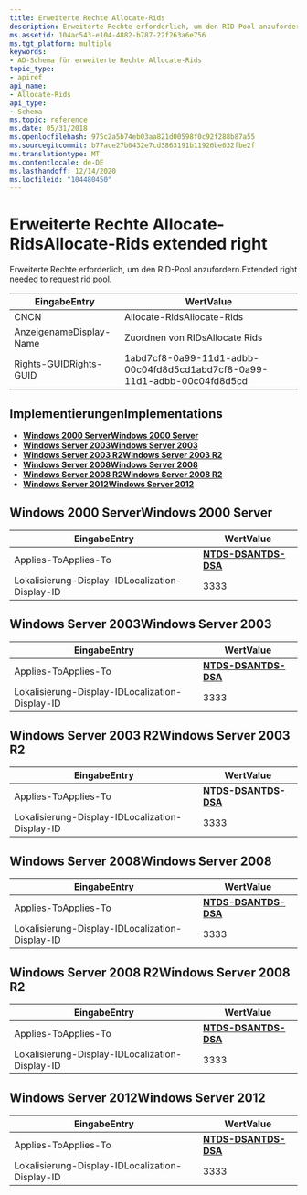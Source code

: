 ```yaml
---
title: Erweiterte Rechte Allocate-Rids
description: Erweiterte Rechte erforderlich, um den RID-Pool anzufordern.
ms.assetid: 104ac543-e104-4882-b787-22f263a6e756
ms.tgt_platform: multiple
keywords:
- AD-Schema für erweiterte Rechte Allocate-Rids
topic_type:
- apiref
api_name:
- Allocate-Rids
api_type:
- Schema
ms.topic: reference
ms.date: 05/31/2018
ms.openlocfilehash: 975c2a5b74eb03aa821d00598f0c92f288b87a55
ms.sourcegitcommit: b77ace27b0432e7cd3863191b11926be032fbe2f
ms.translationtype: MT
ms.contentlocale: de-DE
ms.lasthandoff: 12/14/2020
ms.locfileid: "104480450"
---
```

# <a name="allocate-rids-extended-right"></a><span data-ttu-id="1fea7-104">Erweiterte Rechte Allocate-Rids</span><span class="sxs-lookup"><span data-stu-id="1fea7-104">Allocate-Rids extended right</span></span>

<span data-ttu-id="1fea7-105">Erweiterte Rechte erforderlich, um den RID-Pool anzufordern.</span><span class="sxs-lookup"><span data-stu-id="1fea7-105">Extended right needed to request rid pool.</span></span>



| <span data-ttu-id="1fea7-106">Eingabe</span><span class="sxs-lookup"><span data-stu-id="1fea7-106">Entry</span></span> | <span data-ttu-id="1fea7-107">Wert</span><span class="sxs-lookup"><span data-stu-id="1fea7-107">Value</span></span> |
|--------------|--------------------------------------|
| <span data-ttu-id="1fea7-108">CN</span><span class="sxs-lookup"><span data-stu-id="1fea7-108">CN</span></span>           | <span data-ttu-id="1fea7-109">Allocate-Rids</span><span class="sxs-lookup"><span data-stu-id="1fea7-109">Allocate-Rids</span></span>                        |
| <span data-ttu-id="1fea7-110">Anzeigename</span><span class="sxs-lookup"><span data-stu-id="1fea7-110">Display-Name</span></span> | <span data-ttu-id="1fea7-111">Zuordnen von RIDs</span><span class="sxs-lookup"><span data-stu-id="1fea7-111">Allocate Rids</span></span>                        |
| <span data-ttu-id="1fea7-112">Rights-GUID</span><span class="sxs-lookup"><span data-stu-id="1fea7-112">Rights-GUID</span></span>  | <span data-ttu-id="1fea7-113">1abd7cf8-0a99-11d1-adbb-00c04fd8d5cd</span><span class="sxs-lookup"><span data-stu-id="1fea7-113">1abd7cf8-0a99-11d1-adbb-00c04fd8d5cd</span></span> |



## <a name="implementations"></a><span data-ttu-id="1fea7-114">Implementierungen</span><span class="sxs-lookup"><span data-stu-id="1fea7-114">Implementations</span></span>

-   [<span data-ttu-id="1fea7-115">**Windows 2000 Server**</span><span class="sxs-lookup"><span data-stu-id="1fea7-115">**Windows 2000 Server**</span></span>](#windows-2000-server)
-   [<span data-ttu-id="1fea7-116">**Windows Server 2003**</span><span class="sxs-lookup"><span data-stu-id="1fea7-116">**Windows Server 2003**</span></span>](#windows-server-2003)
-   [<span data-ttu-id="1fea7-117">**Windows Server 2003 R2**</span><span class="sxs-lookup"><span data-stu-id="1fea7-117">**Windows Server 2003 R2**</span></span>](#windows-server-2003-r2)
-   [<span data-ttu-id="1fea7-118">**Windows Server 2008**</span><span class="sxs-lookup"><span data-stu-id="1fea7-118">**Windows Server 2008**</span></span>](#windows-server-2008)
-   [<span data-ttu-id="1fea7-119">**Windows Server 2008 R2**</span><span class="sxs-lookup"><span data-stu-id="1fea7-119">**Windows Server 2008 R2**</span></span>](#windows-server-2008-r2)
-   [<span data-ttu-id="1fea7-120">**Windows Server 2012**</span><span class="sxs-lookup"><span data-stu-id="1fea7-120">**Windows Server 2012**</span></span>](#windows-server-2012)

## <a name="windows-2000-server"></a><span data-ttu-id="1fea7-121">Windows 2000 Server</span><span class="sxs-lookup"><span data-stu-id="1fea7-121">Windows 2000 Server</span></span>



| <span data-ttu-id="1fea7-122">Eingabe</span><span class="sxs-lookup"><span data-stu-id="1fea7-122">Entry</span></span> | <span data-ttu-id="1fea7-123">Wert</span><span class="sxs-lookup"><span data-stu-id="1fea7-123">Value</span></span> |
|-------------------------|------------------------------------------|
| <span data-ttu-id="1fea7-124">Applies-To</span><span class="sxs-lookup"><span data-stu-id="1fea7-124">Applies-To</span></span>              | [<span data-ttu-id="1fea7-125">**NTDS-DSA**</span><span class="sxs-lookup"><span data-stu-id="1fea7-125">**NTDS-DSA**</span></span>](c-ntdsdsa.md)<br/> |
| <span data-ttu-id="1fea7-126">Lokalisierung-Display-ID</span><span class="sxs-lookup"><span data-stu-id="1fea7-126">Localization-Display-ID</span></span> | <span data-ttu-id="1fea7-127">33</span><span class="sxs-lookup"><span data-stu-id="1fea7-127">33</span></span>                                       |



## <a name="windows-server-2003"></a><span data-ttu-id="1fea7-128">Windows Server 2003</span><span class="sxs-lookup"><span data-stu-id="1fea7-128">Windows Server 2003</span></span>



| <span data-ttu-id="1fea7-129">Eingabe</span><span class="sxs-lookup"><span data-stu-id="1fea7-129">Entry</span></span> | <span data-ttu-id="1fea7-130">Wert</span><span class="sxs-lookup"><span data-stu-id="1fea7-130">Value</span></span> |
|-------------------------|------------------------------------------|
| <span data-ttu-id="1fea7-131">Applies-To</span><span class="sxs-lookup"><span data-stu-id="1fea7-131">Applies-To</span></span>              | [<span data-ttu-id="1fea7-132">**NTDS-DSA**</span><span class="sxs-lookup"><span data-stu-id="1fea7-132">**NTDS-DSA**</span></span>](c-ntdsdsa.md)<br/> |
| <span data-ttu-id="1fea7-133">Lokalisierung-Display-ID</span><span class="sxs-lookup"><span data-stu-id="1fea7-133">Localization-Display-ID</span></span> | <span data-ttu-id="1fea7-134">33</span><span class="sxs-lookup"><span data-stu-id="1fea7-134">33</span></span>                                       |



## <a name="windows-server-2003-r2"></a><span data-ttu-id="1fea7-135">Windows Server 2003 R2</span><span class="sxs-lookup"><span data-stu-id="1fea7-135">Windows Server 2003 R2</span></span>



| <span data-ttu-id="1fea7-136">Eingabe</span><span class="sxs-lookup"><span data-stu-id="1fea7-136">Entry</span></span> | <span data-ttu-id="1fea7-137">Wert</span><span class="sxs-lookup"><span data-stu-id="1fea7-137">Value</span></span> |
|-------------------------|------------------------------------------|
| <span data-ttu-id="1fea7-138">Applies-To</span><span class="sxs-lookup"><span data-stu-id="1fea7-138">Applies-To</span></span>              | [<span data-ttu-id="1fea7-139">**NTDS-DSA**</span><span class="sxs-lookup"><span data-stu-id="1fea7-139">**NTDS-DSA**</span></span>](c-ntdsdsa.md)<br/> |
| <span data-ttu-id="1fea7-140">Lokalisierung-Display-ID</span><span class="sxs-lookup"><span data-stu-id="1fea7-140">Localization-Display-ID</span></span> | <span data-ttu-id="1fea7-141">33</span><span class="sxs-lookup"><span data-stu-id="1fea7-141">33</span></span>                                       |



## <a name="windows-server-2008"></a><span data-ttu-id="1fea7-142">Windows Server 2008</span><span class="sxs-lookup"><span data-stu-id="1fea7-142">Windows Server 2008</span></span>



| <span data-ttu-id="1fea7-143">Eingabe</span><span class="sxs-lookup"><span data-stu-id="1fea7-143">Entry</span></span> | <span data-ttu-id="1fea7-144">Wert</span><span class="sxs-lookup"><span data-stu-id="1fea7-144">Value</span></span> |
|-------------------------|------------------------------------------|
| <span data-ttu-id="1fea7-145">Applies-To</span><span class="sxs-lookup"><span data-stu-id="1fea7-145">Applies-To</span></span>              | [<span data-ttu-id="1fea7-146">**NTDS-DSA**</span><span class="sxs-lookup"><span data-stu-id="1fea7-146">**NTDS-DSA**</span></span>](c-ntdsdsa.md)<br/> |
| <span data-ttu-id="1fea7-147">Lokalisierung-Display-ID</span><span class="sxs-lookup"><span data-stu-id="1fea7-147">Localization-Display-ID</span></span> | <span data-ttu-id="1fea7-148">33</span><span class="sxs-lookup"><span data-stu-id="1fea7-148">33</span></span>                                       |



## <a name="windows-server-2008-r2"></a><span data-ttu-id="1fea7-149">Windows Server 2008 R2</span><span class="sxs-lookup"><span data-stu-id="1fea7-149">Windows Server 2008 R2</span></span>



| <span data-ttu-id="1fea7-150">Eingabe</span><span class="sxs-lookup"><span data-stu-id="1fea7-150">Entry</span></span> | <span data-ttu-id="1fea7-151">Wert</span><span class="sxs-lookup"><span data-stu-id="1fea7-151">Value</span></span> |
|-------------------------|------------------------------------------|
| <span data-ttu-id="1fea7-152">Applies-To</span><span class="sxs-lookup"><span data-stu-id="1fea7-152">Applies-To</span></span>              | [<span data-ttu-id="1fea7-153">**NTDS-DSA**</span><span class="sxs-lookup"><span data-stu-id="1fea7-153">**NTDS-DSA**</span></span>](c-ntdsdsa.md)<br/> |
| <span data-ttu-id="1fea7-154">Lokalisierung-Display-ID</span><span class="sxs-lookup"><span data-stu-id="1fea7-154">Localization-Display-ID</span></span> | <span data-ttu-id="1fea7-155">33</span><span class="sxs-lookup"><span data-stu-id="1fea7-155">33</span></span>                                       |



## <a name="windows-server-2012"></a><span data-ttu-id="1fea7-156">Windows Server 2012</span><span class="sxs-lookup"><span data-stu-id="1fea7-156">Windows Server 2012</span></span>



| <span data-ttu-id="1fea7-157">Eingabe</span><span class="sxs-lookup"><span data-stu-id="1fea7-157">Entry</span></span> | <span data-ttu-id="1fea7-158">Wert</span><span class="sxs-lookup"><span data-stu-id="1fea7-158">Value</span></span> |
|-------------------------|------------------------------------------|
| <span data-ttu-id="1fea7-159">Applies-To</span><span class="sxs-lookup"><span data-stu-id="1fea7-159">Applies-To</span></span>              | [<span data-ttu-id="1fea7-160">**NTDS-DSA**</span><span class="sxs-lookup"><span data-stu-id="1fea7-160">**NTDS-DSA**</span></span>](c-ntdsdsa.md)<br/> |
| <span data-ttu-id="1fea7-161">Lokalisierung-Display-ID</span><span class="sxs-lookup"><span data-stu-id="1fea7-161">Localization-Display-ID</span></span> | <span data-ttu-id="1fea7-162">33</span><span class="sxs-lookup"><span data-stu-id="1fea7-162">33</span></span>                                       |



 

 






